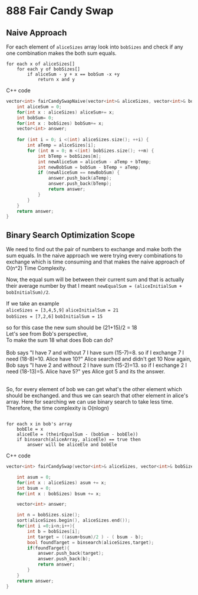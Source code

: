 # 888 Fair Candy Swap


## Naive Approach

For each element of `aliceSizes` array look into `bobSizes` and check if any one combination makes the both sum equals.


```
for each x of aliceSizes[]
    for each y of bobSizes[]
        if aliceSum - y + x == bobSum -x +y
            return x and y
```
C++ code
```cpp
vector<int> fairCandySwapNaive(vector<int>& aliceSizes, vector<int>& bobSizes) {
    int aliceSum = 0;
    for(int x : aliceSizes) aliceSum+= x;
    int bobSum= 0;
    for(int x : bobSizes) bobSum+= x;
    vector<int> answer;
    
    for (int i = 0; i <(int) aliceSizes.size(); ++i) {
        int aTemp = aliceSizes[i];
        for (int m = 0; m <(int) bobSizes.size(); ++m) {
            int bTemp = bobSizes[m];
            int newAliceSum = aliceSum - aTemp + bTemp;
            int newBobSum = bobSum - bTemp + aTemp;
            if (newAliceSum == newBobSum) {
                answer.push_back(aTemp);
                answer.push_back(bTemp);
                return answer;
            }
        }
    }
    return answer;
}
```


## Binary Search Optimization Scope

We need to find out the pair of numbers to exchange and make both the sum equals.
In the naive approach we were trying every combinations to exchange which is time
consuming and that makes the naive approach of O(n^2) Time Complexity. 

Now, the equal sum will be between their current sum and that is actually their
average number by that I meant `newEqualSum = (aliceInitialSum + bobInitialSum)/2`. 

If we take an example <br>
`aliceSizes = [3,4,5,9]` `aliceInitialSum = 21` <br>
`bobSizes = [7,2,6]` `bobInitialSum = 15`
<br>

so for this case the new sum should be (21+15)/2 = 18<br>
Let's see from Bob's perspective,<br>
To make the sum 18 what does Bob can do? <br>
<br>
Bob says "I have 7 and without 7 I have sum (15-7)=8. so if I exchange 7 I need (18-8)=10. 
Alice have 10?"
Alice searched and didn't get 10
Now again, 
Bob says "I have 2 and without 2 I have sum (15-2)=13. so if I exchange 2 I need (18-13)=5. 
Alice have 5?"
yes Alice got 5 and its the answer.

<br>
So, for every element of bob we can get what's the other element which should be exchanged.
and thus we can search that other element in alice's array. Here for searching 
we can use binary search to take less time. 
Therefore, the time complexity is O(nlogn)

```

for each x in bob's array
    bobEle = x
    aliceEle = (theirEqualSum - (bobSum - bobEle))
    if binsearch(aliceArray, aliceEle) == true then 
        answer will be aliceEle and bobEle
```

C++ code
```cpp
vector<int> fairCandySwap(vector<int>& aliceSizes, vector<int>& bobSizes){

    int asum = 0;
    for(int x : aliceSizes) asum += x;
    int bsum = 0;
    for(int x : bobSizes) bsum += x;

    vector<int> answer;

    int n = bobSizes.size();
    sort(aliceSizes.begin(), aliceSizes.end());
    for(int i =0;i<n;i++){
        int b = bobSizes[i];
        int target = ((asum+bsum)/2 ) - ( bsum - b);
        bool foundTarget = binsearch(aliceSizes,target);
        if(foundTarget){
            answer.push_back(target);
            answer.push_back(b);
            return answer;
        }
    }
    return answer;
}

```


